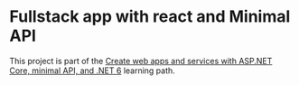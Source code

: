 # Fullstack app with react and Minimal API

This project is part of the [Create web apps and services with ASP.NET Core, minimal API, and .NET 6](https://learn.microsoft.com/en-gb/training/paths/aspnet-core-minimal-api/) learning path.
